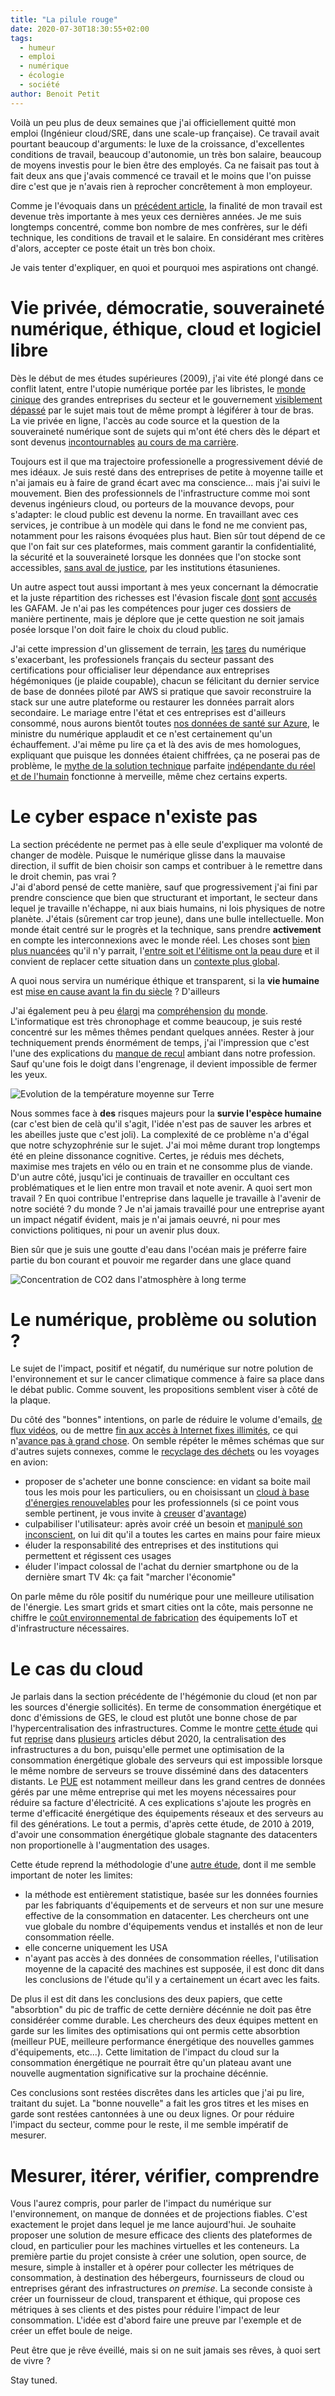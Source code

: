 ```yaml
---
title: "La pilule rouge"
date: 2020-07-30T18:30:55+02:00
tags:
  - humeur
  - emploi
  - numérique
  - écologie
  - société
author: Benoit Petit
---
```


Voilà un peu plus de deux semaines que j'ai officiellement quitté mon emploi (Ingénieur cloud/SRE, dans une scale-up française). Ce travail avait pourtant beaucoup d'arguments: le luxe de la croissance, d'excellentes conditions de travail, beaucoup d'autonomie, un très bon salaire, beaucoup de moyens investis pour le bien être des employés. Ca ne faisait pas tout à fait deux ans que j'avais commencé ce travail et le moins que l'on puisse dire c'est que je n'avais rien à reprocher concrêtement à mon employeur.

Comme je l'évoquais dans un [précédent article](), la finalité de mon travail est devenue très importante à mes yeux ces dernières années. Je me suis longtemps concentré, comme bon nombre de mes confrères, sur le défi technique, les conditions de travail et le salaire. En considérant mes critères d'alors, accepter ce poste était un très bon choix.

Je vais tenter d'expliquer, en quoi et pourquoi mes aspirations ont changé.

  
# Vie privée, démocratie, souveraineté numérique, éthique, cloud et logiciel libre

Dès le début de mes études supérieures (2009), j'ai vite été plongé dans ce conflit latent, entre l'utopie numérique portée par les libristes, le [monde cinique](https://www.zdnet.fr/actualites/rachat-de-sun-par-oracle-inquietude-chez-les-pros-du-logiciel-libre-39393070.htm) des grandes entreprises du secteur et le gouvernement [visiblement dépassé](https://www.numerama.com/magazine/12508-albanel-le-ministere-de-la-culture-a-comme-pare-feu-open-office-maj.html) par le sujet mais tout de même prompt à légiférer à tour de bras. La vie privée en ligne, l'accès au code source et la question de la souveraineté numérique sont de sujets qui m'ont été chers dès le départ et sont devenus [incontournables](https://fr.wikipedia.org/wiki/PRISM_%28programme_de_surveillance%29) [au cours de ma carrière](https://fr.wikipedia.org/wiki/CLOUD_Act).

Toujours est il que ma trajectoire professionelle a progressivement dévié de mes idéaux. Je suis resté dans des entreprises de petite à moyenne taille et n'ai jamais eu à faire de grand écart avec ma conscience... mais j'ai suivi le mouvement. Bien des professionnels de l'infrastructure comme moi sont devenus ingénieurs cloud, ou porteurs de la mouvance devops, pour s'adapter: le cloud public est devenu la norme. En travaillant avec ces services, je contribue à un modèle qui dans le fond ne me convient pas, notamment pour les raisons évoquées plus haut. Bien sûr tout dépend de ce que l'on fait sur ces plateformes, mais comment garantir la confidentialité, la sécurité et la souveraineté lorsque les données que l'on stocke sont accessibles, [sans aval de justice](https://fr.wikipedia.org/wiki/CLOUD_Act), par les institutions étasunienes.    

 Un autre aspect tout aussi important à mes yeux concernant la démocratie et la juste répartition des richesses est l'évasion fiscale [dont](https://www.capital.fr/entreprises-marches/comment-amazon-embrouille-le-fisc-1264911) [sont](https://www.frandroid.com/marques/google/560606_google-optimisation-fiscale-2016-milliards-euros-bermudes-irlande) [accusés](https://www.numerama.com/politique/285340-evasion-fiscale-bercy-veut-faire-payer-microsoft-a-hauteur-de-600-millions-deuros.html) les GAFAM. Je n'ai pas les compétences pour juger ces dossiers de manière pertinente, mais je déplore que je cette question ne soit jamais posée lorsque l'on doit faire le choix du cloud public.

J'ai cette impression d'un glissement de terrain, [les](https://www.goodreads.com/book/show/34762552-algorithms-of-oppression) [tares](https://www.goodreads.com/book/show/43730245-race-after-technology) du numérique s'exacerbant, les professionels français du secteur passant des certifications pour officialiser leur dépendance aux entreprises hégémoniques (je plaide coupable), chacun se félicitant du dernier service de base de données piloté par AWS si pratique que savoir reconstruire la stack sur une autre plateforme ou restaurer les données parrait alors secondaire. Le mariage entre l'état et ces entreprises est d'ailleurs consommé, nous aurons bientôt toutes [nos données de santé sur Azure](https://www.ticsante.com/story/4937/microsoft-prestataire-du-health-data-hub-un-choix-d-opportunite-pour-aller-vite.html), le ministre du numérique applaudit et ce n'est certainement qu'un échauffement. J'ai même pu lire ça et là des avis de mes homologues, expliquant que puisque les données étaient chiffrées, ça ne poserai pas de problème, le [mythe de la solution technique](https://www.frenchweb.fr/doctolib-lorsque-vous-faites-le-chiffrement-des-donnees-lhebergeur-a-peu-dimportance/402057) parfaite [indépendante du réel et de l'humain](https://www.undernews.fr/hacking-hacktivisme/piratage-doctolib-victime-dune-fuite-de-donnees.html) fonctionne à merveille, même chez certains experts.
  
# Le cyber espace n'existe pas

La section précédente ne permet pas à elle seule d'expliquer ma volonté de changer de modèle. Puisque le numérique glisse dans la mauvaise direction, il suffit de bien choisir son camps et contribuer à le remettre dans le droit chemin, pas vrai ?  
J'ai d'abord pensé de cette manière, sauf que progressivement j'ai fini par prendre conscience que bien que structurant et important, le secteur dans lequel je travaille n'échappe, ni aux biais humains, ni lois physiques de notre planète. J'étais (sûrement car trop jeune), dans une bulle intellectuelle. Mon monde était centré sur le progrès et la technique, sans prendre **activement** en compte les interconnexions avec le monde réel. Les choses sont [bien plus nuancées](https://www.goodreads.com/book/show/36381834-aux-sources-de-l-utopie-num-rique) qu'il n'y parrait, l'[entre soit et l'élitisme ont la peau dure](https://www.goodreads.com/book/show/42527493-race-after-technology?ac=1&from_search=true&qid=IwNkVeq5hE&rank=1) et il convient de replacer cette situation dans un [contexte plus global](https://www.goodreads.com/book/show/52872306-l-utopie-d-chue---une-contre-histoire-d-internet-xve-xxi-si-cle). 

A quoi nous servira un numérique éthique et transparent, si la **vie humaine** est [mise en cause avant la fin du siècle](https://www.lemonde.fr/planete/article/2019/09/17/jusqu-a-7-c-en-2100-les-experts-francais-du-climat-aggravent-leurs-projections-sur-le-rechauffement_5511336_3244.html) ? D'ailleurs 

J'ai également peu à peu [élargi](https://www.goodreads.com/book/show/27787036-dormez-tranquilles-jusqu-en-2100?ac=1&from_search=true&qid=JipizggPnL&rank=1) ma [compréhension](https://www.goodreads.com/book/show/23925822-l-ge-des-low-tech) [du](https://www.goodreads.com/book/show/49689479-comment-j-ai-arr-t-de-manger-les-animaux) [monde](https://www.goodreads.com/book/show/44769306-introduction-au-si-cle-des-menaces). L'informatique est très chronophage et comme beaucoup, je suis resté concentré sur les mêmes thêmes pendant quelques années. Rester à jour techniquement prends énormément de temps, j'ai l'impression que c'est l'une des explications du [manque de recul](https://bpetit.nce.re/fr/2020/07/au-fait-pourquoi-on-bosse-dans-lit/index.html) ambiant dans notre profession. Sauf qu'une fois le doigt dans l'engrenage, il devient impossible de fermer les yeux.

![Evolution de la température moyenne sur Terre](/temperature-anomaly.svg)

Nous sommes face à **des** risques majeurs pour la **survie l'espèce humaine** (car c'est bien de celà qu'il s'agit, l'idée n'est pas de sauver les arbres et les abeilles juste que c'est joli). La complexité de ce problème n'a d'égal que notre schyzophrénie sur le sujet. J'ai moi même durant trop longtemps été en pleine dissonance cognitive. Certes, je réduis mes déchets, maximise mes trajets en vélo ou en train et ne consomme plus de viande. D'un autre côté, jusqu'ici je continuais de travailler en occultant ces problématiques et le lien entre mon travail et note avenir.  A quoi sert mon travail ? En quoi contribue l'entreprise dans laquelle je travaille à l'avenir de notre société ? du monde ? Je n'ai jamais travaillé pour une entreprise ayant un impact négatif évident, mais je n'ai jamais oeuvré, ni pour mes convictions politiques, ni pour un avenir plus doux.  
  
  Bien sûr que je suis une goutte d'eau dans l'océan mais je préferre faire partie du bon courant et pouvoir me regarder dans une glace quand 

![Concentration de CO2 dans l'atmosphère à long terme](/co2-concentration-long-term.svg)

# Le numérique, problème ou solution ?

Le sujet de l'impact, positif et négatif, du numérique sur notre polution de l'environnement et sur le cancer climatique commence à faire sa place dans le débat public. Comme souvent, les propositions semblent viser à côté de la plaque.  
  
  Du côté des "bonnes" intentions, on parle de réduire le volume d'emails, [de flux vidéos](https://www.numerama.com/politique/640328-ecologie-cedric-o-se-demande-si-on-a-besoin-de-regarder-autant-de-videos.html), ou de mettre [fin aux accès à Internet fixes illimités](https://www.numerama.com/tech/636216-vers-la-fin-des-forfaits-internet-fixes-illimites-en-france-le-cnnum-levoque-au-nom-de-lenvironnement.html), ce qui n'[avance pas à grand chose](https://www.iea.org/commentaries/the-carbon-footprint-of-streaming-video-fact-checking-the-headlines). On semble répéter le mêmes schémas que sur d'autres sujets connexes, comme le [recyclage des déchets](https://www.chapitre.com/BOOK/berlingen-flore/recyclage-le-grand-enfumage-comment-l-economie-circulaire-est-devenue-l-alibi-du,80435592.aspx) ou les voyages en avion:   
  
  - proposer de s'acheter une bonne conscience: en vidant sa boite mail tous les mois pour les particuliers, ou en choisissant un [cloud à base d'énergies renouvelables](https://cloud.google.com/sustainability/) pour les professionnels (si ce point vous semble pertinent, je vous invite à [creuser](https://www.electricitymap.org/map) d'[avantage](https://www.youtube.com/watch?v=Zk11vI-7czE))
  - culpabiliser l'utilisateur: après avoir créé un besoin et [manipulé son inconscient](https://www.goodreads.com/book/show/22668729-hooked?ac=1&from_search=true&qid=8u473xcvlC&rank=1), on lui dit qu'il a toutes les cartes en mains pour faire mieux
  - éluder la responsabilité des entreprises et des institutions qui permettent et régissent ces usages
  - éluder l'impact colossal de l'achat du dernier smartphone ou de la dernière smart TV 4k: ça fait "marcher l'économie"
  
On parle même du rôle positif du numérique pour une meilleure utilisation de l'énergie. Les smart grids et smart cities ont la côte, mais personne ne chiffre le [coût environnemental de fabrication](https://www.thinkerview.com/guillaume-pitron-lenfumage-de-la-transition-ecologique/) des équipements IoT et d'infrastructure nécessaires.

# Le cas du cloud

Je parlais dans la section précédente de l'hégémonie du cloud (et non par les sources d'énergie sollicités). En terme de consommation énergétique et donc d'émissions de GES, le cloud est plutôt une bonne chose de par l'hypercentralisation des infrastructures. Comme le montre [cette étude](https://science.sciencemag.org/content/367/6481/984) qui fut [reprise](https://www.iea.org/reports/data-centres-and-data-transmission-networks) dans [plusieurs](https://www.nytimes.com/2020/02/27/technology/cloud-computing-energy-usage.html?referringSource=articleShare) articles début 2020, la centralisation des infrastructures a du bon, puisqu'elle permet une optimisation de la consommation énergétique globale des serveurs qui est impossible lorsque le même nombre de serveurs se trouve disséminé dans des datacenters distants. Le [PUE](https://fr.wikipedia.org/wiki/Indicateur_d%27efficacit%C3%A9_%C3%A9nerg%C3%A9tique) est notamment meilleur dans les grand centres de données gérés par une même entreprise qui met les moyens nécessaires pour réduire sa facture d'électricité. A ces explications s'ajoute les progrès en terme d'efficacité énergétique des équipements réseaux et des serveurs au fil des générations. Le tout a permis, d'après cette étude, de 2010 à 2019, d'avoir une consommation énergétique globale stagnante des datacenters non proportionelle à l'augmentation des usages.

Cette étude reprend la méthodologie d'une [autre étude](https://eta.lbl.gov/publications/united-states-data-center-energy), dont il me semble important de noter les limites:

- la méthode est entièrement statistique, basée sur les données fournies par les fabriquants d'équipements et de serveurs et non sur une mesure effective de la consommation en datacenter. Les chercheurs ont une vue globale du nombre d'équipements vendus et installés et non de leur consommation réelle.
- elle concerne uniquement les USA
- n'ayant pas accès à des données de consommation réelles, l'utilisation moyenne de la capacité des machines est supposée, il est donc dit dans les conclusions de l'étude qu'il y a certainement un écart avec les faits.  

De plus il est dit dans les conclusions des deux papiers, que cette "absorbtion" du pic de traffic de cette dernière décénnie ne doit pas être considéréer comme durable. Les chercheurs des deux équipes mettent en garde sur les limites des optimisations qui ont permis cette absorbtion (meilleur PUE, meilleure performance énergétique des nouvelles gammes d'équipements, etc...). Cette limitation de l'impact du cloud sur la consommation énergétique ne pourrait être qu'un plateau avant une nouvelle augmentation significative sur la prochaine décénnie.

Ces conclusions sont restées discrêtes dans les articles que j'ai pu lire, traitant du sujet. La "bonne nouvelle" a fait les gros titres et les mises en garde sont restées cantonnées à une ou deux lignes. Or pour réduire l'impact du secteur, comme pour le reste, il me semble impératif de mesurer.
   
# Mesurer, itérer, vérifier, comprendre

Vous l'aurez compris, pour parler de l'impact du numérique sur l'environnement, on manque de données et de projections fiables. C'est exactement le projet dans lequel je me lance aujourd'hui. Je souhaite proposer une solution de mesure efficace des clients des plateformes de cloud, en particulier pour les machines virtuelles et les conteneurs. La première partie du projet consiste à créer une solution, open source, de mesure, simple à installer et à opérer pour collecter les métriques de consommation, à destination des hébergeurs, fournisseurs de cloud ou entreprises gérant des infrastructures *on premise*. La seconde consiste à créer un fournisseur de cloud, transparent et éthique, qui propose ces métriques à ses clients et des pistes pour réduire l'impact de leur consommation. L'idée est d'abord faire une preuve par l'exemple et de créer un effet boule de neige. 
  
  Peut être que je rêve éveillé, mais si on ne suit jamais ses rêves, à quoi sert de vivre ?
  
  Stay tuned.